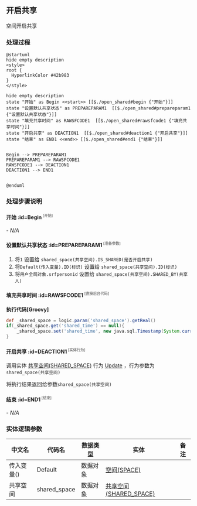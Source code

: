 ## 开启共享 <!-- {docsify-ignore-all} -->

   空间开启共享

### 处理过程

```plantuml
@startuml
hide empty description
<style>
root {
  HyperlinkColor #42b983
}
</style>

hide empty description
state "开始" as Begin <<start>> [[$./open_shared#begin {"开始"}]]
state "设置默认共享状态" as PREPAREPARAM1  [[$./open_shared#prepareparam1 {"设置默认共享状态"}]]
state "填充共享时间" as RAWSFCODE1  [[$./open_shared#rawsfcode1 {"填充共享时间"}]]
state "开启共享" as DEACTION1  [[$./open_shared#deaction1 {"开启共享"}]]
state "结束" as END1 <<end>> [[$./open_shared#end1 {"结束"}]]


Begin --> PREPAREPARAM1
PREPAREPARAM1 --> RAWSFCODE1
RAWSFCODE1 --> DEACTION1
DEACTION1 --> END1


@enduml
```


### 处理步骤说明

#### 开始 :id=Begin<sup class="footnote-symbol"> <font color=gray size=1>[开始]</font></sup>



*- N/A*
#### 设置默认共享状态 :id=PREPAREPARAM1<sup class="footnote-symbol"> <font color=gray size=1>[准备参数]</font></sup>



1. 将`1` 设置给  `shared_space(共享空间).IS_SHARED(是否开启共享)`
2. 将`Default(传入变量).ID(标识)` 设置给  `shared_space(共享空间).ID(标识)`
3. 将`用户全局对象.srfpersonid` 设置给  `shared_space(共享空间).SHARED_BY(共享人)`

#### 填充共享时间 :id=RAWSFCODE1<sup class="footnote-symbol"> <font color=gray size=1>[直接后台代码]</font></sup>



<p class="panel-title"><b>执行代码[Groovy]</b></p>

```groovy
def _shared_space = logic.param('shared_space').getReal()
if(_shared_space.get('shared_time') == null){
    _shared_space.set('shared_time', new java.sql.Timestamp(System.currentTimeMillis()))
}
```

#### 开启共享 :id=DEACTION1<sup class="footnote-symbol"> <font color=gray size=1>[实体行为]</font></sup>



调用实体 [共享空间(SHARED_SPACE)](module/Wiki/shared_space.md) 行为 [Update](module/Wiki/shared_space#行为) ，行为参数为`shared_space(共享空间)`

将执行结果返回给参数`shared_space(共享空间)`

#### 结束 :id=END1<sup class="footnote-symbol"> <font color=gray size=1>[结束]</font></sup>



*- N/A*



### 实体逻辑参数

|    中文名   |    代码名    |  数据类型    |  实体   |备注 |
| --------| --------| -------- | -------- | --------   |
|传入变量(<i class="fa fa-check"/></i>)|Default|数据对象|[空间(SPACE)](module/Wiki/space.md)||
|共享空间|shared_space|数据对象|[共享空间(SHARED_SPACE)](module/Wiki/shared_space.md)||

